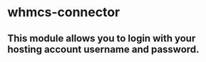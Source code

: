 # whmcs-connector

## This module allows you to login with your hosting account username and password.
